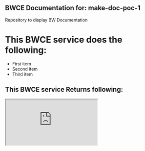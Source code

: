 BWCE Documentation for: make-doc-poc-1
-------

Repository to display BW Documentation

This BWCE service does the following:
===========================

- First item
- Second item
- Third item

## This BWCE service Returns following:

<iframe src="https://tibco-hub-backstage.github.io/make-doc-poc-1/" title="docs"></iframe>
